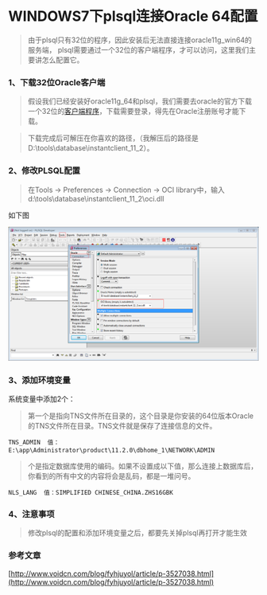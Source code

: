# WINDOWS7下plsql连接Oracle 64配置

>由于plsql只有32位的程序，因此安装后无法直接连接oracle11g_win64的服务端， plsql需要通过一个32位的客户端程序，才可以访问，这里我们主要讲怎么配置它。

### 1、下载32位Oracle客户端

>假设我们已经安装好oracle11g_64和plsql，我们需要去oracle的官方下载一个32位的[客户端程序]( http://download.oracle.com/otn/nt/instantclient/112030/instantclient-basic-nt-11.2.0.3.0.zip)，下载需要登录，得先在Oracle注册账号才能下载。

>下载完成后可解压在你喜欢的路径，（我解压后的路径是D:\tools\database\instantclient_11_2）。

### 2、修改PLSQL配置

>在Tools -> Preferences -> Connection -> OCI library中，输入d:\tools\database\instantclient_11_2\oci.dll

如下图

![设置PLSQL](../static/imgs/set_plsql.png)

### 3、添加环境变量

系统变量中添加2个：

>第一个是指向TNS文件所在目录的，这个目录是你安装的64位版本Oracle的TNS文件所在目录。TNS文件就是保存了连接信息的文件。 
 
    TNS_ADMIN  值： E:\app\Administrator\product\11.2.0\dbhome_1\NETWORK\ADMIN 

>个是指定数据库使用的编码。如果不设置成以下值，那么连接上数据库后，你看到的所有中文的内容将会是乱码，都是一堆问号。

    NLS_LANG  值：SIMPLIFIED CHINESE_CHINA.ZHS16GBK

### 4、注意事项

>修改plsql的配置和添加环境变量之后，都要先关掉plsql再打开才能生效


### 参考文章

[http://www.voidcn.com/blog/fyhjuyol/article/p-3527038.html](http://www.voidcn.com/blog/fyhjuyol/article/p-3527038.html)
